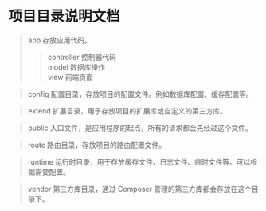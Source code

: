 # 项目目录说明文档

> app 存放应用代码。
>> controller 控制器代码<br>
  model 数据库操作<br>
  view 前端页面

> config 配置目录，存放项目的配置文件。例如数据库配置、缓存配置等。

> extend 扩展目录，用于存放项目的扩展库或自定义的第三方库。

> public 入口文件，是应用程序的起点，所有的请求都会先经过这个文件。

> route 路由目录，存放项目的路由配置文件。

> runtime 运行时目录，用于存放缓存文件、日志文件、临时文件等。可以根据需要配置。

> vendor 第三方库目录，通过 Composer 管理的第三方库都会存放在这个目录下。

